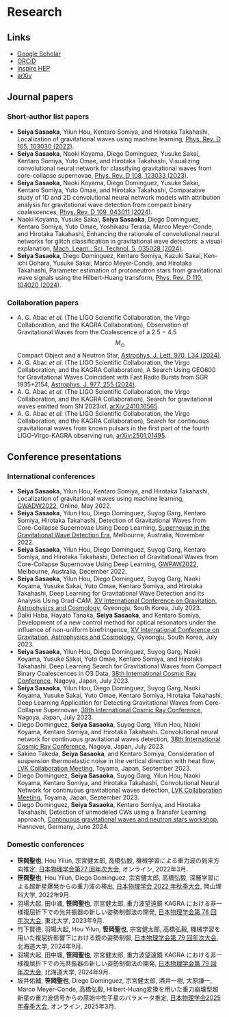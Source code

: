 # Research

## Links
- [Google Scholar](https://scholar.google.com/citations?user=8_zwUVkAAAAJ)
- [ORCiD](https://orcid.org/0000-0002-2155-8092)
- [Inspire HEP](https://inspirehep.net/authors/2038893)
- [arXiv](https://arxiv.org/search/?searchtype=author&query=Sasaoka%2C+S&order=-announced_date_first&size=50&abstracts=hide)

## Journal papers

### Short-author list papers

- **Seiya Sasaoka**, Yilun Hou, Kentaro Somiya, and Hirotaka Takahashi, Localization of gravitational waves using machine learning, [Phys. Rev. D 105, 103030 (2022)](https://doi.org/10.1103/PhysRevD.105.103030).
- **Seiya Sasaoka**, Naoki Koyama, Diego Dominguez, Yusuke Sakai, Kentaro Somiya, Yuto Omae, and Hirotaka Takahashi, Visualizing convolutional neural network for classifying gravitational waves from core-collapse supernovae, [Phys. Rev. D 108, 123033 (2023)](https://doi.org/10.1103/PhysRevD.108.123033).
- **Seiya Sasaoka**, Naoki Koyama, Diego Dominguez, Yusuke Sakai, Kentaro Somiya, Yuto Omae, and Hirotaka Takahashi, Comparative study of 1D and 2D convolutional neural network models with attribution analysis for gravitational wave detection from compact binary coalescences, [Phys. Rev.
D 109, 043011 (2024)](https://doi.org/10.1103/PhysRevD.109.043011).
- Naoki Koyama, Yusuke Sakai, **Seiya Sasaoka**, Diego Dominguez, Kentaro Somiya, Yuto Omae, Yoshikazu Terada, Marco Meyer-Conde, and Hirotaka Takahashi, Enhancing the rationale of convolutional neural networks for glitch classification in gravitational wave detectors: a visual explanation, [Mach. Learn.: Sci. Technol. 5, 035028 (2024)](https://doi.org/10.1088/2632-2153/ad6391).
- **Seiya Sasaoka**, Diego Dominguez, Kentaro Somiya, Kazuki Sakai, Ken-ichi Oohara, Yusuke Sakai, Marco Meyer-Conde, and Hirotaka Takahashi, Parameter estimation of protoneutron stars from gravitational wave signals using the Hilbert-Huang transform, [Phys. Rev. D 110, 104020 (2024)](https://doi.org/10.1103/PhysRevD.105.103030).

### Collaboration papers

- A. G. Abac *et al*. (The LIGO Scientific Collaboration, the Virgo Collaboration, and the KAGRA Collaboration), Observation of Gravitational Waves from the Coalescence of a 2.5 − 4.5 $$M_\odot$$ Compact Object and a Neutron Star, [Astrophys. J. Lett. 970, L34 (2024)](https://doi.org/10.3847/2041-8213/ad5beb).
- A. G. Abac *et al*. (The LIGO Scientific Collaboration, the Virgo Collaboration, and the KAGRA Collaboration), A Search Using GEO600 for Gravitational Waves Coincident with Fast Radio Bursts from SGR 1935+2154, [Astrophys. J. 977, 255 (2024)](https://doi.org/10.3847/1538-4357/ad8de0).
- A. G. Abac *et al*. (The LIGO Scientific Collaboration, the Virgo Collaboration, and the KAGRA Collaboration), Search for gravitational waves emitted from SN 2023ixf, [arXiv:2410.16565](https://doi.org/10.48550/arXiv.2410.16565).
- A. G. Abac *et al*. (The LIGO Scientific Collaboration, the Virgo Collaboration, and the KAGRA Collaboration), Search for continuous gravitational waves from known pulsars in the first part of the fourth LIGO-Virgo-KAGRA observing run, [arXiv:2501.01495](https://doi.org/10.48550/arXiv.2501.01495).

## Conference presentations

### International conferences

- **Seiya Sasaoka**, Yilun Hou, Kentaro Somiya, and Hirotaka Takahashi, Localization of gravitational waves using machine learning, [GWADW2022](https://indico.icrr.u-tokyo.ac.jp/event/255/), Online, May 2022.
- **Seiya Sasaoka**, Yilun Hou, Diego Dominguez, Suyog Garg, Kentaro Somiya, Hirotaka Takahashi,
Detection of Gravitational Waves from Core-Collapse Supernovae Using Deep Learning, [Supernovae in the Gravitational Wave Detection Era](https://sites.google.com/monash.edu/supernova2022), Melbourne, Australia, November 2022.
- **Seiya Sasaoka**, Yilun Hou, Diego Dominguez, Suyog Garg, Kentaro Somiya, and Hirotaka Takahashi, Detection of Gravitational Waves from Core-Collapse Supernovae Using Deep Learning, [GWPAW2022](http://www.gwpaw2022.org/), Melbourne, Australia, December 2022.
- **Seiya Sasaoka**, Yilun Hou, Diego Dominguez, Suyog Garg, Naoki Koyama, Yusuke Sakai, Yuto Omae, Kentaro Somiya, and Hirotaka Takahashi, Deep Learning for Gravitational Wave Detection and Its Analysis Using Grad-CAM, [XV International Conference on Gravitation, Astrophysics and Cosmology](https://www.apctp.org/theme/d/html/activities/activities01_read-pop.php?id=1801), Gyeongju, South Korea, July 2023.
- Daiki Haba, Hayato Tanaka, **Seiya Sasaoka**, and Kentaro Somiya, Development of a new control method for optical resonators under the influence of non-uniform birefringence, [XV International Conference on Gravitation, Astrophysics and Cosmology](https://www.apctp.org/theme/d/html/activities/activities01_read-pop.php?id=1801), Gyeongju, South Korea, July 2023.
- **Seiya Sasaoka**, Yilun Hou, Diego Dominguez, Suyog Garg, Naoki Koyama, Yusuke Sakai, Yuto Omae, Kentaro Somiya, and Hirotaka Takahashi. Deep Learning Search for Gravitational Waves from Compact Binary Coalescences in O3 Data, [38th International Cosmic Ray Conference](https://www.icrc2023.org/), Nagoya, Japan, July 2023.
- **Seiya Sasaoka**, Yilun Hou, Diego Dominguez, Suyog Garg, Naoki Koyama, Yusuke Sakai, Yuto Omae, Kentaro Somiya, Hirotaka Takahashi. Deep Learning Application for Detecting Gravitational Waves from Core-Collapse Supernovae, [38th International Cosmic Ray Conference](https://www.icrc2023.org/), Nagoya, Japan, July 2023.
- Diego Dominguez, **Seiya Sasaoka**, Suyog Garg, Yilun Hou, Naoki Koyama, Kentaro Somiya, and Hirotaka Takahashi. Convolutional neural network for continuous gravitational waves detection, [38th International Cosmic Ray Conference](https://www.icrc2023.org/), Nagoya, Japan, July 2023.
- Sakino Takeda, **Seiya Sasaoka**, and Kentaro Somiya, Consideration of suspension thermoelastic noise in the vertical direction with heat flow, [LVK Collaboration Meeting](https://www.resceu.s.u-tokyo.ac.jp/symposium/LVK2023toyama/index.php), Toyama, Japan, September 2023.
- Diego Dominguez, **Seiya Sasaoka**, Suyog Garg, Yilun Hou, Naoki Koyama, Kentaro Somiya, and Hirotaka Takahashi, Convolutional Neural Network for continuous gravitational waves detection, [LVK Collaboration Meeting](https://www.resceu.s.u-tokyo.ac.jp/symposium/LVK2023toyama/index.php), Toyama, Japan, September 2023.
- Diego Dominguez, **Seiya Sasaoka**, Kentaro Somiya, and Hirotaka Takahashi, Detection of unmodeled CWs using a Transfer Learning approach, [Continuous gravitational waves and neutron stars workshop](https://plan.events.mpg.de/event/133/), Hannover, Germany, June 2024.

### Domestic conferences

- **笹岡聖也**, Hou Yilun, 宗宮健太郎, 高橋弘毅, 機械学習による重力波の到来方向推定, [日本物理学会第77 回年次大会](https://onsite.gakkai-web.net/jps/jps_search/2022sp/index.html), オンライン, 2022年3月.
- **笹岡聖也**, Hou Yilun, Diego Dominguez, 宗宮健太郎, 高橋弘毅, 深層学習による超新星爆発からの重力波の検出, [日本物理学会 2022 年秋季大会](https://onsite.gakkai-web.net/jps/jps_search/2022au/index.html), 岡山理科大学, 2022年9月.
- 羽場大起, 田中颯, **笹岡聖也**, 宗宮健太郎, 重力波望遠鏡 KAGRA における非一様複屈折下での光共振器の新しい姿勢制御法の開発, [日本物理学会第 78 回年次大会](https://onsite.gakkai-web.net/jps/jps_search/2023au/index.html), 東北大学, 2023年9月.
- 竹下賢徳, 羽場大起, Hou Yilun, **笹岡聖也**, 宗宮健太郎, 高橋弘毅, 機械学習を用いた複屈折影響下における鏡の姿勢制御, [日本物理学会第 79 回年次大会](https://onsite.gakkai-web.net/jps/jps_search/2024au/index.html), 北海道大学, 2024年9月.
- 羽場大起, 田中颯, **笹岡聖也**, 宗宮健太郎, 重力波望遠鏡 KAGRA における非一様複屈折下での光共振器の新しい姿勢制御法の開発, [日本物理学会第 79 回年次大会](https://onsite.gakkai-web.net/jps/jps_search/2024au/index.html), 北海道大学, 2024年9月.
- 坂井佑輔, **笹岡聖也**, Diego Dominguez, 宗宮健太郎, 酒井一樹, 大原謙一, Marco Meyer-Conde, 高橋弘毅, Hilbert-Huang変換を用いた重力崩壊型超新星の重力波信号からの原始中性子星のパラメータ推定, [日本物理学会2025年春季大会](https://onsite.gakkai-web.net/jps/jps_search/2025sp/index.html), オンライン, 2025年3月.
